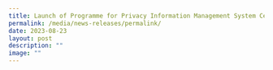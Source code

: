 ```yaml
---
title: Launch of Programme for Privacy Information Management System Certification
permalink: /media/news-releases/permalink/
date: 2023-08-23
layout: post
description: ""
image: ""
---
```

